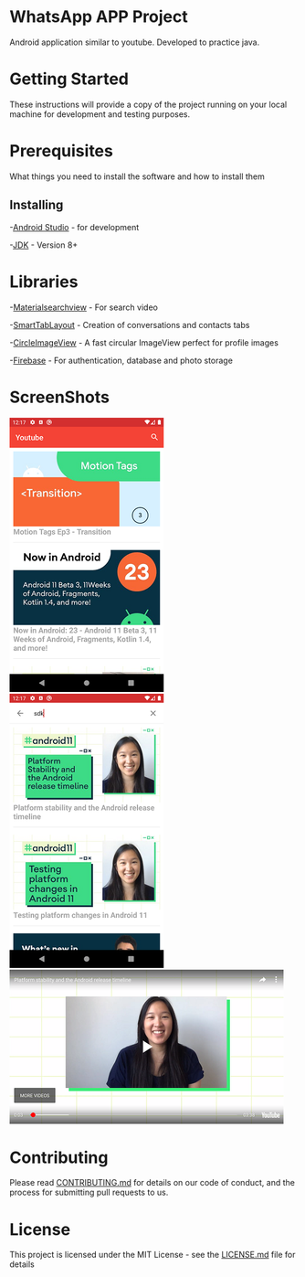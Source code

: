 # WhatsApp APP Project
Android application similar to youtube. Developed to practice java.

# Getting Started
These instructions will provide a copy of the project running on your local machine for development and testing purposes.

# Prerequisites
What things you need to install the software and how to install them

## Installing
 -[Android Studio](https://developer.android.com/studio) - for development
 
 -[JDK](https://www.oracle.com/java/technologies/javase/javase-jdk8-downloads.html) - Version 8+
 
  # Libraries
  -[Materialsearchview](https://github.com/MiguelCatalan/MaterialSearchView) - For search video
  
  -[SmartTabLayout](https://github.com/ogaclejapan/SmartTabLayout) - Creation of conversations and contacts tabs
  
  -[CircleImageView](https://github.com/hdodenhof/CircleImageView) - A fast circular ImageView perfect for profile images
  
  -[Firebase](https://firebase.google.com/docs/android/setup?hl=pt-br) - For authentication, database and photo storage
  
 # ScreenShots
 ![Home Screen](https://github.com/Jrw0w/youtube/blob/master/main.png) 
 ![Search](https://github.com/Jrw0w/youtube/blob/master/pesquisa.png)
 ![Video](https://github.com/Jrw0w/youtube/blob/master/video.png)
 
 # Contributing
Please read [CONTRIBUTING.md](https://github.com/Jrw0w/youtube/blob/master/CONTRIBUTING.md) for details on our code of conduct, and the process for submitting pull requests to us.

# License
This project is licensed under the MIT License - see the [LICENSE.md](https://github.com/Jrw0w/youtube/blob/master/LICENSE) file for details 
